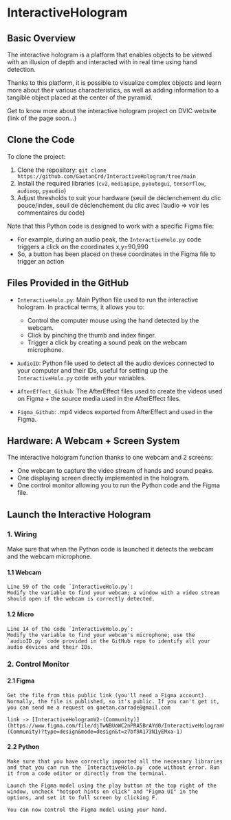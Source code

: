 # InteractiveHologram

## Basic Overview

The interactive hologram is a platform that enables objects to be viewed with an illusion of depth and interacted with in real time using hand detection. 

Thanks to this platform, it is possible to visualize complex objects and learn more about their various characteristics, as well as adding information to a tangible object placed at the center of the pyramid.

Get to know more about the interactive hologram project on DVIC website (link of the page soon…)


## Clone the Code 

To clone the project:

1. Clone the repository: `git clone https://github.com/GaetanCrd/InteractiveHologram/tree/main`
2. Install the required libraries (`cv2`, `mediapipe`, `pyautogui`, `tensorflow`, `audioop`, `pyaudio`)
3. Adjust thresholds to suit your hardware (seuil de déclenchement du clic pouce/index, seuil de déclenchement du clic avec l’audio => voir les commentaires du code)



Note that this Python code is designed to work with a specific Figma file:
- For example, during an audio peak, the `InteractiveHolo.py` code triggers a click on the coordinates x,y=90,990
- So, a button has been placed on these coordinates in the Figma file to trigger an action


## Files Provided in the GitHub

- `InteractiveHolo.py`: Main Python file used to run the interactive hologram. In practical terms, it allows you to:
  - Control the computer mouse using the hand detected by the webcam.
  - Click by pinching the thumb and index finger.
  - Trigger a click by creating a sound peak on the webcam microphone.
 
- `AudioID`: Python file used to detect all the audio devices connected to your computer and their IDs, useful for setting up the `InteractiveHolo.py` code with your variables.
  
- `AfterEffect_Github`: The AfterEffect files used to create the videos used on Figma + the source media used in the AfterEffect files.
  
- `Figma_Github`: .mp4 videos exported from AfterEffect and used in the Figma.


## Hardware: A Webcam + Screen System

The interactive hologram function thanks to one webcam and 2 screens:
- One webcam to capture the video stream of hands and sound peaks.
- One displaying screen directly implemented in the hologram.
- One control monitor allowing you to run the Python code and the Figma file.


## Launch the Interactive Hologram

  ### 1. Wiring

Make sure that when the Python code is launched it detects the webcam and the webcam microphone.

  #### 1.1 Webcam

    Line 59 of the code `InteractiveHolo.py`: 
    Modify the variable to find your webcam; a window with a video stream should open if the webcam is correctly detected.

  #### 1.2 Micro

    Line 14 of the code `InteractiveHolo.py`: 
    Modify the variable to find your webcam's microphone; use the `audioID.py` code provided in the GitHub repo to identify all your audio devices and their IDs.

### 2. Control Monitor

#### 2.1 Figma

    Get the file from this public link (you'll need a Figma account). Normally, the file is published, so it's public. If you can't get it, you can send me a request on gaetan.carrade@gmail.com
    
    link -> [InteractiveHologramV2-(Community)](https://www.figma.com/file/djTwNBUoWC2nPRA5BrAYd0/InteractiveHologramV2-(Community)?type=design&mode=design&t=z7bf9A173N1yEMxa-1)

#### 2.2 Python

    Make sure that you have correctly imported all the necessary libraries and that you can run the `InteractiveHolo.py` code without error. Run it from a code editor or directly from the terminal.
    
    Launch the Figma model using the play button at the top right of the window, uncheck "hotspot hints on click" and "Figma UI" in the options, and set it to full screen by clicking F.
    
    You can now control the Figma model using your hand.


